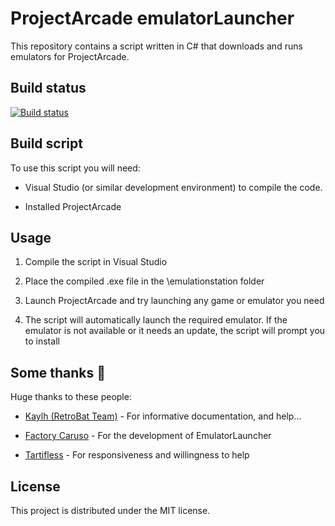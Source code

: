# ProjectArcade emulatorLauncher

This repository contains a script written in C# that downloads and runs emulators for ProjectArcade.

## Build status

[![Build status](https://ci.appveyor.com/api/projects/status/6s94v160gg07p93e?svg=true)](https://ci.appveyor.com/project/TheDayG0ne/projectarcade-emulatorlauncher)

## Build script

To use this script you will need:

- Visual Studio (or similar development environment) to compile the code.

- Installed ProjectArcade

## Usage

1. Compile the script in Visual Studio

2. Place the compiled .exe file in the \emulationstation folder

3. Launch ProjectArcade and try launching any game or emulator you need

4. The script will automatically launch the required emulator. If the emulator is not available or it needs an update, the script will prompt you to install

## Some thanks 💟

Huge thanks to these people:

- [Kaylh (RetroBat Team)](https://github.com/kaylh) - For informative documentation, and help...

- [Factory Caruso](https://github.com/fabricecaruso) - For the development of EmulatorLauncher

- [Tartifless](https://github.com/Tartifless) - For responsiveness and willingness to help

## License

This project is distributed under the MIT license.
